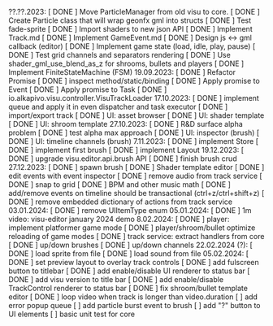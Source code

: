 ??.??.2023:
[ DONE ] Move ParticleManager from old visu to core.
[ DONE ] Create Particle class that will wrap geonfx gml into structs
[ DONE ] Test fade-sprite
[ DONE ] Import shaders to new json API
[ DONE ] Implement Track.md
[ DONE ] Implement GameEvent.md
[ DONE ] Design js <-> gml callback (editor)
[ DONE ] Implement game state (load, idle, play, pause)
[ DONE ] Test grid channels and separators rendering
[ DONE ] Use shader_gml_use_blend_as_z for shrooms, bullets and players
[ DONE ] Implement FiniteStateMachine (FSM)
19.09.2023:
[ DONE ] Refactor Promise
[ DONE ] inspect method/static/binding
[ DONE ] Apply promise to Event
[ DONE ] Apply promise to Task
[ DONE ] io.alkapivo.visu.controller.VisuTrackLoader
17.10.2023:
[ DONE ] implement queue and apply it in even dispatcher and task executor
[ DONE ] import/export track
[ DONE ] UI: asset browser
[ DONE ] UI: shader template
[ DONE ] UI: shroom template
27.10.2023:
[ DONE ] R&D surface alpha problem
[ DONE ] test alpha max approach
[ DONE ] UI: inspector (brush)
[ DONE ] UI: timeline channels (brush)
7.11.2023:
[ DONE ] implement Store
[ DONE ] implement first brush
[ DONE ] implement Layout
19.12.2023:
[ DONE ] upgrade visu.editor.api.brush API
[ DONE ] finish brush crud
27.12.2023:
[ DONE ] spawn brush
[ DONE ] Shader template editor
[ DONE ] edit events with event inspector 
[ DONE ] remove audio from track service
[ DONE ] snap to grid
[ DONE ] BPM and other music math
[ DONE ] add/remove events on timeline should be transactional (ctrl+z/ctrl+shift+z)
[ DONE ] remove embedded dictionary of actions from track service
03.01.2024:
[ DONE ] remove UIItemType enum
05.01.2024:
[ DONE ] 1m video: visu-editor january 2024 demo
8.02.2024: 
[ DONE ] player: implement platformer game mode
[ DONE ] player/shroom/bullet optimize reloading of game modes
[ DONE ] track service: extract handlers from core
[ DONE ] up/down brushes
[ DONE ] up/down channels
22.02.2024 (?):
[ DONE ] load sprite from file
[ DONE ] load sound from file
05.02.2024:
[ DONE ] set preview layout to overlay track controls
[ DONE ] add fulscreen button to titlebar
[ DONE ] add enable/disable UI renderer to status bar
[ DONE ] add visu version to title bar
[ DONE ] add enable/disable TrackControl renderer to status bar
[ DONE ] fix shroom/bullet template editor
[ DONE ] loop video when track is longer than video.duration
[      ] add error popup queue
[      ] add particle burst event to brush
[      ] add "?" button to UI elements
[      ] basic unit test for core
